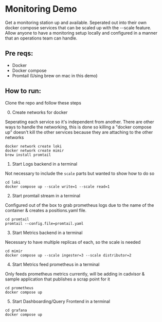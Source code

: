 # Monitoring Demo

Get a monitoring station up and available. Seperated out into their own docker compose services that can be scaled up with the --scale feature. Allow anyone to have a monitoring setup locally and configured in a manner that an operations team can handle.

## Pre reqs:

* Docker
* Docker compose 
* Promtail (Using brew on mac in this demo)

## How to run:

Clone the repo and follow these steps

0. Create networks for docker

Seperating each service so it's independent from another. There are other ways to handle the networking, this is done so killing a "docker compose up" doesn't kill the other services because they are attaching to the other networks 

```
docker network create loki
docker network create mimir
brew install promtail
```

1. Start Logs backend in a terminal

Not necessary to include the `scale` parts but wanted to show how to do so 

```
cd loki 
docker compose up --scale write=1 --scale read=1 
```

2. Start promtail stream in a terminal

Configured out of the box to grab prometheus logs due to the name of the container & creates a positions.yaml file.

```
cd promtail
promtail --config.file=promtail.yaml 
```

3. Start Metrics backend in a terminal

Necessary to have multiple replicas of each, so the scale is needed

```
cd mimir
docker compose up --scale ingester=3 --scale distributor=2 
```

4. Start Metrics feed prometheus in a terminal 

Only feeds prometheus metrics currently, will be adding in cadvisor & sample application that publishes a scrap point for it

```
cd prometheus
docker compose up 
```

5. Start Dashboarding/Query Frontend in a terminal

```
cd grafana
docker compose up
```

